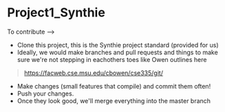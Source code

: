 # Project1_Synthie

To contribute -->

- Clone this project, this is the Synthie project standard (provided for us)
- Ideally, we would make branches and pull requests and things to make sure we're not stepping in eachothers toes like Owen outlines here

> https://facweb.cse.msu.edu/cbowen/cse335/git/

- Make changes (small features that compile) and commit them often!
- Push your changes.
- Once they look good, we'll merge everything into the master branch
